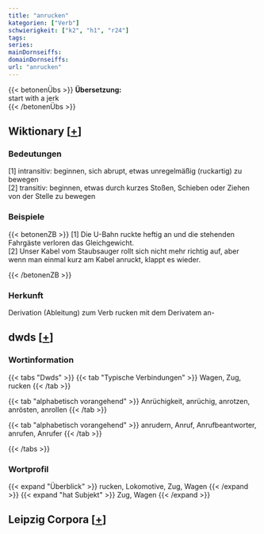 ```yaml
---
title: "anrucken"
kategorien: ["Verb"]
schwierigkeit: ["k2", "h1", "r24"]
tags:
series:
mainDornseiffs:
domainDornseiffs:
url: "anrucken"
---
```


{{< betonenÜbs >}}
**Übersetzung:**  
start with a jerk  
{{< /betonenÜbs >}}

## Wiktionary [[+](https://de.wiktionary.org/wiki/anrucken)]

### Bedeutungen
[1] intransitiv: beginnen, sich abrupt, etwas unregelmäßig (ruckartig) zu bewegen  
[2] transitiv: beginnen, etwas durch kurzes Stoßen, Schieben oder Ziehen von der Stelle zu bewegen  

### Beispiele
{{< betonenZB >}}
[1] Die U-Bahn ruckte heftig an und die stehenden Fahrgäste verloren das Gleichgewicht.  
[2] Unser Kabel vom Staubsauger rollt sich nicht mehr richtig auf, aber wenn man einmal kurz am Kabel anruckt, klappt es wieder.  

{{< /betonenZB >}}
### Herkunft
Derivation (Ableitung) zum Verb rucken mit dem Derivatem an-  



## dwds [[+](https://www.dwds.de/wb/anrucken)]

### Wortinformation
{{< tabs "Dwds" >}}
{{< tab "Typische Verbindungen" >}}
Wagen, Zug, rucken
{{< /tab >}}

{{< tab "alphabetisch vorangehend" >}}
Anrüchigkeit, anrüchig, anrotzen, anrösten, anrollen
{{< /tab >}}

{{< tab "alphabetisch vorangehend" >}}
anrudern, Anruf, Anrufbeantworter, anrufen, Anrufer
{{< /tab >}}

{{< /tabs >}}

### Wortprofil
{{< expand "Überblick" >}} rucken, Lokomotive, Zug, Wagen {{< /expand >}}
{{< expand "hat Subjekt" >}} Zug, Wagen {{< /expand >}}

## Leipzig Corpora [[+](https://corpora.uni-leipzig.de/en/res?word=anrucken&corpusId=deu_newscrawl-public_2018)]


